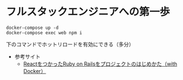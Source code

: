 # フルスタックエンジニアへの第一歩
```
docker-compose up -d
docker-compose exec web npm i
```
下のコマンドでホットリロードを有効にできる（多分）

- 参考サイト
  - [ReactをつかったRuby on Railsをプロジェクトのはじめかた（with Docker）](https://futurismo.biz/how-to-start-react-rails-app/)
